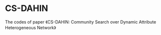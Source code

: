 # CS-DAHIN
The codes of paper 《CS-DAHIN: Community Search over Dynamic Attribute Heterogeneous Network》
